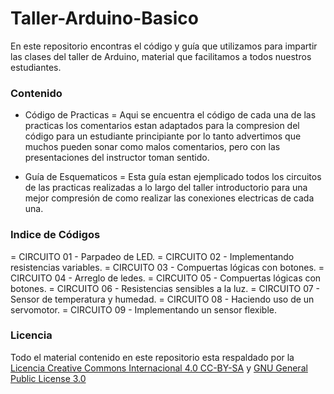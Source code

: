 # Taller-Arduino-Basico
En este repositorio encontras el código y guía que utilizamos para impartir las clases del taller de Arduino, material que facilitamos a todos nuestros estudiantes.

### Contenido
- Código de Practicas
= Aqui se encuentra el código de cada una de las practicas los comentarios estan adaptados para la compresion del código para un estudiante principiante por lo tanto advertimos que muchos pueden sonar como malos comentarios, pero con las presentaciones del instructor toman sentido.

- Guía de Esquematicos
= Esta guía estan ejemplicado todos los circuitos de las practicas realizadas a lo largo del taller introductorio para una mejor compresión de como realizar las conexiones electricas de cada una.

### Indice de Códigos
= CIRCUITO 01 - Parpadeo de LED.
= CIRCUITO 02 - Implementando resistencias variables.
= CIRCUITO 03 - Compuertas lógicas con botones.
= CIRCUITO 04 - Arreglo de ledes.
= CIRCUITO 05 - Compuertas lógicas con botones.
= CIRCUITO 06 - Resistencias sensibles a la luz.
= CIRCUITO 07 - Sensor de temperatura y humedad.
= CIRCUITO 08 - Haciendo uso de un servomotor.
= CIRCUITO 09 - Implementando un sensor flexible.

### Licencia
Todo el material contenido en este repositorio esta respaldado por la [Licencia Creative Commons Internacional 4.0 CC-BY-SA] y [GNU General Public License 3.0]

[Licencia Creative Commons Internacional 4.0 CC-BY-SA]: <https://creativecommons.org/licenses/by-sa/4.0/>
[GNU General Public License 3.0]:<https://www.gnu.org/licenses/gpl-3.0.txt>
